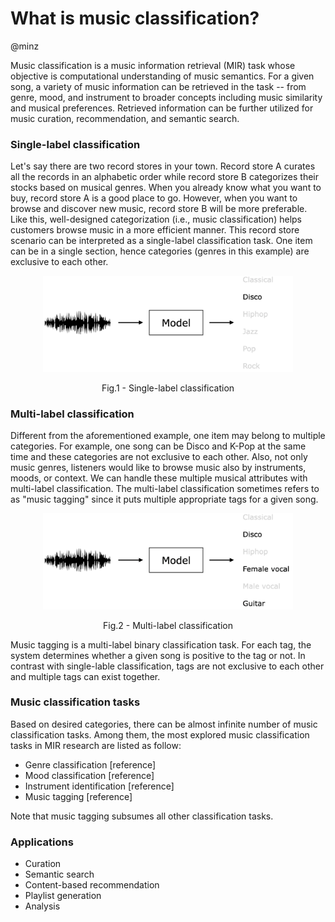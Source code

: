# What is music classification?

@minz

Music classification is a music information retrieval (MIR) task whose objective is computational understanding of music semantics. For a given song, a variety of music information can be retrieved in the task -- from genre, mood, and instrument to broader concepts including music similarity and musical preferences. Retrieved information can be further utilized for music curation, recommendation, and semantic search. 


### Single-label classification
Let's say there are two record stores in your town. Record store A curates all the records in an alphabetic order while record store B categorizes their stocks based on musical genres. When you already know what you want to buy, record store A is a good place to go. However, when you want to browse and discover new music, record store B will be more preferable. Like this, well-designed categorization (i.e., music classification) helps customers browse music in a more efficient manner. This record store scenario can be interpreted as a single-label classification task. One item can be in a single section, hence categories (genres in this example) are exclusive to each other.

<!--For curation, categorization, recommendation.
Automatic music classification is gaing more attention than ever from both academia and industries due to its suitability for scalable research and its practical applications in music recommendation services from large-scale libraries.
-->


<p align = "center">
<img src = "./../images/minz/single_label.png" width=400>
</p>
<p align = "center">
Fig.1 - Single-label classification
</p>



### Multi-label classification
Different from the aforementioned example, one item may belong to multiple categories. For example, one song can be Disco and K-Pop at the same time and these categories are not exclusive to each other. Also, not only music genres, listeners would like to browse music also by instruments, moods, or context. We can handle these multiple musical attributes with multi-label classification. The multi-label classification sometimes refers to as "music tagging" since it puts multiple appropriate tags for a given song. 


<p align = "center">
<img src = "./../images/minz/multi_label.png" width=400>
</p>
<p align = "center">
Fig.2 - Multi-label classification
</p>

Music tagging is a multi-label binary classification task. For each tag, the system determines whether a given song is positive to the tag or not. In contrast with single-lable classification, tags are not exclusive to each other and multiple tags can exist together.


### Music classification tasks
Based on desired categories, there can be almost infinite number of music classification tasks. Among them, the most explored music classification tasks in MIR research are listed as follow:

- Genre classification [reference]
- Mood classification [reference]
- Instrument identification [reference]
- Music tagging [reference]

Note that music tagging subsumes all other classification tasks.


### Applications
- Curation
- Semantic search
- Content-based recommendation
- Playlist generation
- Analysis

